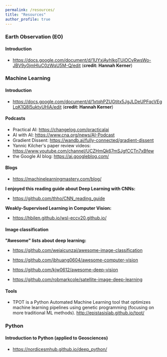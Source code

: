 ```yaml
---
permalink: /resources/
title: "Resources"
author_profile: true
---
```




### Earth Observation (EO)

#### Introduction

- https://docs.google.com/document/d/1UYxjAyhIkgTUiOCvRwsWo-JBV9y0jmHluC0zWqU5M-Q/edit (**credit: Hannah Kerner**)

### Machine Learning

#### Introduction

- https://docs.google.com/document/d/1xtqhPZUGtitx5JgJLDeUPFqcVEgLpK1Q8l5uktyUHiA/edit (**credit: Hannah Kerner**)

#### Podcasts

- Practical AI: https://changelog.com/practicalai
- AI with AI: https://www.cna.org/news/AI-Podcast
- Gradient Dissent: https://wandb.ai/fully-connected/gradient-dissent
- Yannic Kilcher's paper review videos: https://www.youtube.com/channel/UCZHmQk67mSJgfCCTn7xBfew
- the Google AI blog: https://ai.googleblog.com/

#### Blogs

- https://machinelearningmastery.com/blog/

**I enjoyed this reading guide about Deep Learning with CNNs:**

- https://github.com/thho/CNN_reading_guide

**Weakly-Supervised Learning in Computer Vision:**

- https://hbilen.github.io/wsl-eccv20.github.io/

#### Image classification

**"Awesome" lists about deep learning:**

- https://github.com/weiaicunzai/awesome-image-classification

- https://github.com/jbhuang0604/awesome-computer-vision
- https://github.com/kjw0612/awesome-deep-vision
- https://github.com/robmarkcole/satellite-image-deep-learning

#### Tools

- TPOT is a Python Automated Machine Learning tool that optimizes machine learning pipelines using genetic programming (focusing on more traditional ML methods). http://epistasislab.github.io/tpot/

### Python

#### Introduction to Python (applied to Geosciences)

- https://nordicesmhub.github.io/deep_python/

